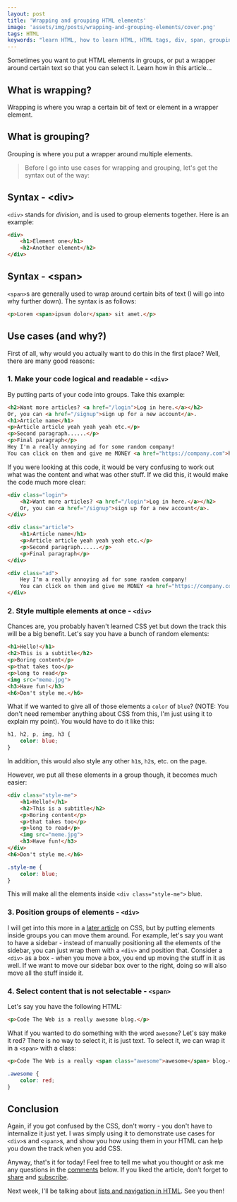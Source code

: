 ```yaml
---
layout: post
title: 'Wrapping and grouping HTML elements'
image: 'assets/img/posts/wrapping-and-grouping-elements/cover.png'
tags: HTML
keywords: "learn HTML, how to learn HTML, HTML tags, div, span, grouping, groups, wrapping, Wrapping and grouping HTML elements, Wrapping HTML elements, Grouping HTML elements"
---
```

Sometimes you want to put HTML elements in groups, or put a wrapper around certain text so that you can select it. Learn how in this article...

## What is wrapping?
Wrapping is where you wrap a certain bit of text or element in a wrapper element.

## What is grouping?
Grouping is where you put a wrapper around multiple elements.

> Before I go into use cases for wrapping and grouping, let's get the syntax out of the way:

## Syntax - \<div>
`<div>` stands for *division*, and is used to group elements together. Here is an example:
```HTML
<div>
    <h1>Element one</h1>
    <h2>Another element</h2>
</div>
```
## Syntax - \<span>
`<span>`s are generally used to wrap around certain bits of text (I will go into why further down). The syntax is as follows:
```HTML
<p>Lorem <span>ipsum dolor</span> sit amet.</p>
```

## Use cases (and why?)
First of all, why would you actually want to do this in the first place? Well, there are many good reasons:

### 1. Make your code logical and readable - `<div>`
By putting parts of your code into groups. Take this example:
```HTML
<h2>Want more articles? <a href="/login">Log in here.</a></h2>
Or, you can <a href="/signup">sign up for a new account</a>.
<h1>Article name</h1>
<p>Article article yeah yeah yeah etc.</p>
<p>Second paragraph......</p>
<p>Final paragraph</p>
Hey I'm a really annoying ad for some random company!
You can click on them and give me MONEY <a href="https://company.com">here</a>.
```
If you were looking at this code, it would be very confusing to work out what was the content and what was other stuff. If we did this, it would make the code much more clear:
```HTML
<div class="login">
    <h2>Want more articles? <a href="/login">Log in here.</a></h2>
    Or, you can <a href="/signup">sign up for a new account</a>.
</div>

<div class="article">
    <h1>Article name</h1>
    <p>Article article yeah yeah yeah etc.</p>
    <p>Second paragraph......</p>
    <p>Final paragraph</p>
</div>

<div class="ad">
    Hey I'm a really annoying ad for some random company!
    You can click on them and give me MONEY <a href="https://company.com">here</a>.
</div>
```

### 2. Style multiple elements at once - `<div>`
Chances are, you probably haven't learned CSS yet but down the track this will be a big benefit.
Let's say you have a bunch of random elements:
```HTML
<h1>Hello!</h1>
<h2>This is a subtitle</h2>
<p>Boring content</p>
<p>that takes too</p>
<p>long to read</p>
<img src="meme.jpg">
<h3>Have fun!</h3>
<h6>Don't style me.</h6>
```
What if we wanted to give all of those elements a `color` of `blue`? (NOTE: You don't need remember anything about CSS from this, I'm just using it to explain my point). You would have to do it like this:
```CSS
h1, h2, p, img, h3 {
    color: blue;
}
```
In addition, this would also style any other `h1`s, `h2`s, etc. on the page.

However, we put all these elements in a group though, it becomes much easier:
```HTML
<div class="style-me">
    <h1>Hello!</h1>
    <h2>This is a subtitle</h2>
    <p>Boring content</p>
    <p>that takes too</p>
    <p>long to read</p>
    <img src="meme.jpg">
    <h3>Have fun!</h3>
</div>
<h6>Don't style me.</h6>
```
```CSS
.style-me {
    color: blue;
}
```
This will make all the elements inside `<div class="style-me">` blue.
### 3. Position groups of elements - `<div>`
I will get into this more in a [later article][positioning] on CSS, but by putting elements inside groups you can move them around.
For example, let's say you want to have a sidebar - instead of manually positioning all the elements of the sidebar, you can just wrap them with a `<div>` and position that. Consider a `<div>` as a box - when you move a box, you end up moving the stuff in it as well. If we want to move our sidebar box over to the right, doing so will also move all the stuff inside it.
### 4. Select content that is not selectable - `<span>`
Let's say you have the following HTML:
```HTML
<p>Code The Web is a really awesome blog.</p>
```
What if you wanted to do something with the word `awesome`? Let's say make it red? There is no way to select it, it is just text. To select it, we can wrap it in a `<span>` with a class:
```HTML
<p>Code The Web is a really <span class="awesome">awesome</span> blog.</p>
```
```CSS
.awesome {
    color: red;
}
```

## Conclusion
Again, if you got confused by the CSS, don't worry - you don't have to internalize it just yet. I was simply using it to demonstrate use cases for `<div>`s and `<span>`s, and show you how using them in your HTML can help you down the track when you add CSS.

Anyway, that's it for today! Feel free to tell me what you thought or ask me any questions in the [comments] below. If you liked the article, don't forget to [share] and [subscribe][newsletter].

Next week, I'll be talking about [lists and navigation in HTML][lists-and-nav]. See you then!

[lists-and-nav]: /lists-and-navigation/
[positioning]: /css-sizing-and-positioning/
[share]: {{site.share}}
[comments]: {{site.comments}}
[newsletter]: {{site.newsletter}}